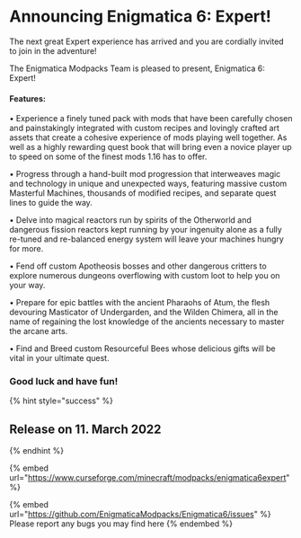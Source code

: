 # Announcing Enigmatica 6: Expert!

The next great Expert experience has arrived and you are cordially invited to join in the adventure!&#x20;

The Enigmatica Modpacks Team is pleased to present, Enigmatica 6: Expert!

#### Features:

• Experience a finely tuned pack with mods that have been carefully chosen and painstakingly integrated with custom recipes and lovingly crafted art assets that create a cohesive experience of mods playing well together. As well as a highly rewarding quest book that will bring even a novice player up to speed on some of the finest mods 1.16 has to offer.

• Progress through a hand-built mod progression that interweaves magic and technology in unique and unexpected ways, featuring massive custom Masterful Machines, thousands of modified recipes, and separate quest lines to guide the way.

• Delve into magical reactors run by spirits of the Otherworld and dangerous fission reactors kept running by your ingenuity alone as a fully re-tuned and re-balanced energy system will leave your machines hungry for more.

• Fend off custom Apotheosis bosses and other dangerous critters to explore numerous dungeons overflowing with custom loot to help you on your way.

• Prepare for epic battles with the ancient Pharaohs of Atum, the flesh devouring Masticator of Undergarden, and the Wilden Chimera, all in the name of regaining the lost knowledge of the ancients necessary to master the arcane arts.

• Find and Breed custom Resourceful Bees whose delicious gifts will be vital in your ultimate quest.

### Good luck and have fun!

{% hint style="success" %}
## Release on 11. March 2022
{% endhint %}

{% embed url="https://www.curseforge.com/minecraft/modpacks/enigmatica6expert" %}

{% embed url="https://github.com/EnigmaticaModpacks/Enigmatica6/issues" %}
Please report any bugs you may find here
{% endembed %}
